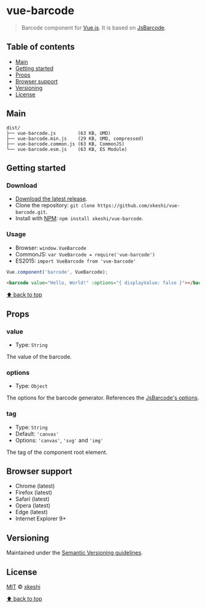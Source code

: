 # vue-barcode

> Barcode component for [Vue.js](https://vuejs.org/). It is based on [JsBarcode](https://github.com/lindell/JsBarcode).



## Table of contents

- [Main](#main)
- [Getting started](#getting-started)
- [Props](#props)
- [Browser support](#browser-support)
- [Versioning](#versioning)
- [License](#license)



## Main

```
dist/
├── vue-barcode.js        (63 KB, UMD)
├── vue-barcode.min.js    (29 KB, UMD, compressed)
├── vue-barcode.common.js (63 KB, CommonJS)
└── vue-barcode.esm.js    (63 KB, ES Module)
```



## Getting started


### Download

- [Download the latest release](https://github.com/xkeshi/vue-barcode/archive/master.zip).
- Clone the repository: `git clone https://github.com/xkeshi/vue-barcode.git`.
- Install with [NPM](https://npmjs.com): `npm install xkeshi/vue-barcode`.


### Usage

- Browser: `window.VueBarcode`
- CommonJS: `var VueBarcode = require('vue-barcode')`
- ES2015: `import VueBarcode from 'vue-barcode'`

```js
Vue.component('barcode', VueBarcode);
```

```html
<barcode value="Hello, World!" :options="{ displayValue: false }"></barcode>
```



[⬆ back to top](#table-of-contents)



## Props

### value

- Type: `String`

The value of the barcode.


### options

- Type: `Object`

The options for the barcode generator. References the [JsBarcode's options](https://github.com/lindell/JsBarcode#options).


### tag

- Type: `String`
- Default: `'canvas'`
- Options: `'canvas'`, `'svg'` and `'img'`

The tag of the component root element.



## Browser support

- Chrome (latest)
- Firefox (latest)
- Safari (latest)
- Opera (latest)
- Edge (latest)
- Internet Explorer 9+



## Versioning

Maintained under the [Semantic Versioning guidelines](http://semver.org/).



## License

[MIT](http://opensource.org/licenses/MIT) © [xkeshi](http://xkeshi.com)

[⬆ back to top](#table-of-contents)
